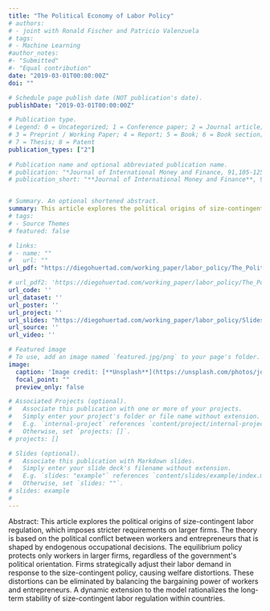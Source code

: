 ```yaml
---
title: "The Political Economy of Labor Policy"
# authors:
# - joint with Ronald Fischer and Patricio Valenzuela
# tags:
# - Machine Learning
#author_notes:
#- "Submitted"
#- "Equal contribution"
date: "2019-03-01T00:00:00Z"
doi: ""

# Schedule page publish date (NOT publication's date).
publishDate: "2019-03-01T00:00:00Z"

# Publication type.
# Legend: 0 = Uncategorized; 1 = Conference paper; 2 = Journal article;
# 3 = Preprint / Working Paper; 4 = Report; 5 = Book; 6 = Book section;
# 7 = Thesis; 8 = Patent
publication_types: ["2"]
 
# Publication name and optional abbreviated publication name.
# publication: "*Journal of International Money and Finance, 91,105-125*"
# publication_short: "**Journal of International Money and Finance**, 91,105-125"


# Summary. An optional shortened abstract.
summary: This article explores the political origins of size-contingent labor regulation, which imposes stricter requirements on larger firms. The theory is based on the political conflict between workers and entrepreneurs that is shaped by endogenous occupational decisions. The equilibrium policy protects only workers in larger firms, regardless of the government's political orientation. Firms strategically adjust their labor demand in response to the size-contingent policy, causing welfare distortions. These distortions can be eliminated by balancing the bargaining power of workers and entrepreneurs. A dynamic extension to the model rationalizes the long-term stability of size-contingent labor regulation within countries.   
# tags:
# - Source Themes
# featured: false

# links:
# - name: ""
#   url: ""
url_pdf: "https://diegohuertad.com/working_paper/labor_policy/The_Political_Economy_Labor_Policy.pdf"

# url_pdf2: 'https://diegohuertad.com/working_paper/labor_policy/The_Political_Economy_Labor_Policy.pdf'
url_code: ''
url_dataset: ''
url_poster: ''
url_project: ''
url_slides: "https://diegohuertad.com/working_paper/labor_policy/Slides_Macro_lunch_NU.pdf"
url_source: ''
url_video: ''

# Featured image
# To use, add an image named `featured.jpg/png` to your page's folder. 
image:
  caption: 'Image credit: [**Unsplash**](https://unsplash.com/photos/jdD8gXaTZsc)'
  focal_point: ""
  preview_only: false

# Associated Projects (optional).
#   Associate this publication with one or more of your projects.
#   Simply enter your project's folder or file name without extension.
#   E.g. `internal-project` references `content/project/internal-project/index.md`.
#   Otherwise, set `projects: []`.
# projects: []

# Slides (optional).
#   Associate this publication with Markdown slides.
#   Simply enter your slide deck's filename without extension.
#   E.g. `slides: "example"` references `content/slides/example/index.md`.
#   Otherwise, set `slides: ""`.
# slides: example
#
---
```





Abstract: This article explores the political origins of size-contingent labor regulation, which imposes stricter requirements on larger firms. The theory is based on the political conflict between workers and entrepreneurs that is shaped by endogenous occupational decisions. The equilibrium policy protects only workers in larger firms, regardless of the government's political orientation. Firms strategically adjust their labor demand in response to the size-contingent policy, causing welfare distortions. These distortions can be eliminated by balancing the bargaining power of workers and entrepreneurs. A dynamic extension to the model rationalizes the long-term stability of size-contingent labor regulation within countries.  
